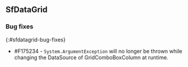 ## SfDataGrid

### Bug fixes
{:#sfdatagrid-bug-fixes}

* \#F175234 - `System.ArgumentException` will no longer be thrown while changing the DataSource of GridComboBoxColumn at runtime.
